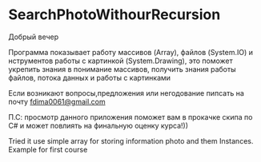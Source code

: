 # SearchPhotoWithourRecursion
Добрый вечер

Программа показывает работу массивов (Array), файлов (System.IO) и нструментов работы с картинкой (System.Drawing), это поможет укрепить знания в понимание массивов, получить знания работы файлов, потока данных и работы с картинками

Если возникают вопросы,предложения или негодование пипсать на почту fdima0061@gmail.com

П.С: просмотр данного приложения поможет вам в прокачке скипа по C# и может повлиять на финальную оценку курса!))


Tried it use simple array for storing information photo and them 
Instances. Example for first course
